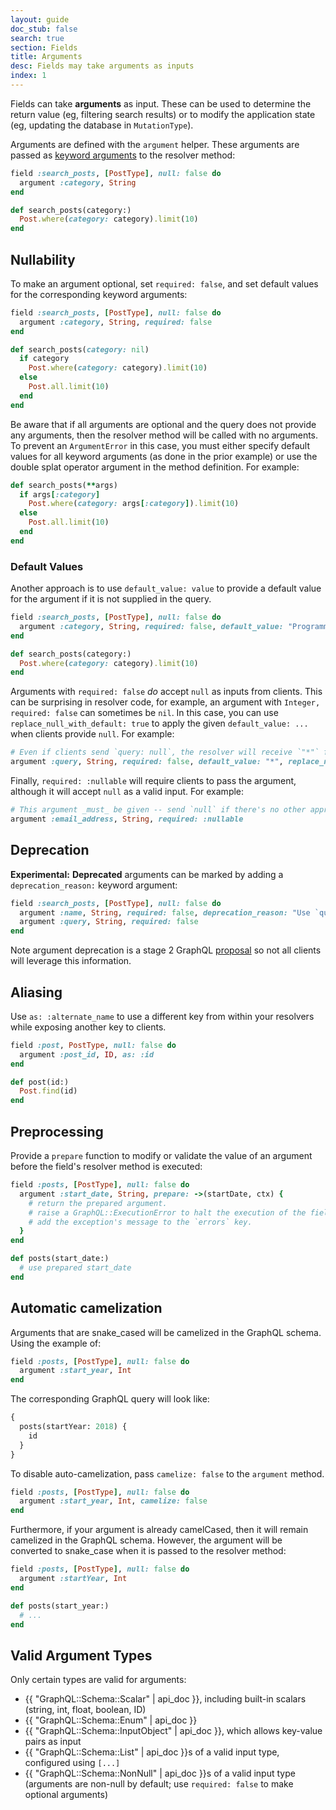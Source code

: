 ```yaml
---
layout: guide
doc_stub: false
search: true
section: Fields
title: Arguments
desc: Fields may take arguments as inputs
index: 1
---
```


Fields can take **arguments** as input. These can be used to determine the return value (eg, filtering search results) or to modify the application state (eg, updating the database in `MutationType`).

Arguments are defined with the `argument` helper. These arguments are passed as [keyword arguments](https://robots.thoughtbot.com/ruby-2-keyword-arguments) to the resolver method:

```ruby
field :search_posts, [PostType], null: false do
  argument :category, String
end

def search_posts(category:)
  Post.where(category: category).limit(10)
end
```

## Nullability

To make an argument optional, set `required: false`, and set default values for the corresponding keyword arguments:

```ruby
field :search_posts, [PostType], null: false do
  argument :category, String, required: false
end

def search_posts(category: nil)
  if category
    Post.where(category: category).limit(10)
  else
    Post.all.limit(10)
  end
end
```

Be aware that if all arguments are optional and the query does not provide any arguments, then the resolver method will be called with no arguments. To prevent an `ArgumentError` in this case, you must either specify default values for all keyword arguments (as done in the prior example) or use the double splat operator argument in the method definition. For example:

```ruby
def search_posts(**args)
  if args[:category]
    Post.where(category: args[:category]).limit(10)
  else
    Post.all.limit(10)
  end
end
```

### Default Values

Another approach is to use `default_value: value` to provide a default value for the argument if it is not supplied in the query.

```ruby
field :search_posts, [PostType], null: false do
  argument :category, String, required: false, default_value: "Programming"
end

def search_posts(category:)
  Post.where(category: category).limit(10)
end
```

Arguments with `required: false` _do_ accept `null` as inputs from clients. This can be surprising in resolver code, for example, an argument with `Integer, required: false` can sometimes be `nil`. In this case, you can use `replace_null_with_default: true` to apply the given `default_value: ...` when clients provide `null`. For example:

```ruby
# Even if clients send `query: null`, the resolver will receive `"*"` for this argument:
argument :query, String, required: false, default_value: "*", replace_null_with_default: true
```

Finally, `required: :nullable` will require clients to pass the argument, although it will accept `null` as a valid input. For example:

```ruby
# This argument _must_ be given -- send `null` if there's no other appropriate value:
argument :email_address, String, required: :nullable
```


## Deprecation

**Experimental:** __Deprecated__ arguments can be marked by adding a `deprecation_reason:` keyword argument:

```ruby
field :search_posts, [PostType], null: false do
  argument :name, String, required: false, deprecation_reason: "Use `query` instead."
  argument :query, String, required: false
end
```

Note argument deprecation is a stage 2 GraphQL [proposal](https://github.com/graphql/graphql-spec/pull/525) so not all clients will leverage this information.

## Aliasing

Use `as: :alternate_name` to use a different key from within your resolvers while
exposing another key to clients.

```ruby
field :post, PostType, null: false do
  argument :post_id, ID, as: :id
end

def post(id:)
  Post.find(id)
end
```

## Preprocessing

Provide a `prepare` function to modify or validate the value of an argument before the field's resolver method is executed:

```ruby
field :posts, [PostType], null: false do
  argument :start_date, String, prepare: ->(startDate, ctx) {
    # return the prepared argument.
    # raise a GraphQL::ExecutionError to halt the execution of the field and
    # add the exception's message to the `errors` key.
  }
end

def posts(start_date:)
  # use prepared start_date
end
```

## Automatic camelization

Arguments that are snake_cased will be camelized in the GraphQL schema. Using the example of:

```ruby
field :posts, [PostType], null: false do
  argument :start_year, Int
end
```

The corresponding GraphQL query will look like:

```graphql
{
  posts(startYear: 2018) {
    id
  }
}
```

To disable auto-camelization, pass `camelize: false` to the `argument` method.

```ruby
field :posts, [PostType], null: false do
  argument :start_year, Int, camelize: false
end
```

Furthermore, if your argument is already camelCased, then it will remain camelized in the GraphQL schema. However, the argument will be converted to snake_case when it is passed to the resolver method:

```ruby
field :posts, [PostType], null: false do
  argument :startYear, Int
end

def posts(start_year:)
  # ...
end
```

## Valid Argument Types

Only certain types are valid for arguments:

- {{ "GraphQL::Schema::Scalar" | api_doc }}, including built-in scalars (string, int, float, boolean, ID)
- {{ "GraphQL::Schema::Enum" | api_doc }}
- {{ "GraphQL::Schema::InputObject" | api_doc }}, which allows key-value pairs as input
- {{ "GraphQL::Schema::List" | api_doc }}s of a valid input type, configured using `[...]`
- {{ "GraphQL::Schema::NonNull" | api_doc }}s of a valid input type (arguments are non-null by default; use `required: false` to make optional arguments)
